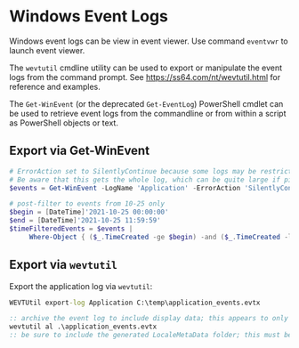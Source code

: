 # Windows Event Logs
Windows event logs can be view in event viewer. Use command `eventvwr` to launch event viewer.

The `wevtutil` cmdline utility can be used to export or manipulate the event logs from the command prompt. See https://ss64.com/nt/wevtutil.html for reference and examples.

The `Get-WinEvent` (or the deprecated `Get-EventLog`) PowerShell cmdlet can be used to retrieve event logs from the commandline or from within a script as PowerShell objects or text.

## Export via Get-WinEvent
``` PowerShell
# ErrorAction set to SilentlyContinue because some logs may be restricted due to privileges
# Be aware that this gets the whole log, which can be quite large if piped directly into an output file; filtering before via XPath query or after via Where-Object is preferred.
$events = Get-WinEvent -LogName 'Application' -ErrorAction 'SilentlyContinue'

# post-filter to events from 10-25 only
$begin = [DateTime]'2021-10-25 00:00:00'
$end = [DateTime]'2021-10-25 11:59:59'
$timeFilteredEvents = $events |
     Where-Object { ($_.TimeCreated -ge $begin) -and ($_.TimeCreated -le $end) }


```

## Export via `wevtutil`
Export the application log via `wevtutil`:

``` cmd
WEVTUtil export-log Application C:\temp\application_events.evtx

:: archive the event log to include display data; this appears to only work from within the local folder
wevtutil al .\application_events.evtx
:: be sure to include the generated LocaleMetaData folder; this must be in parent folder to be found
```